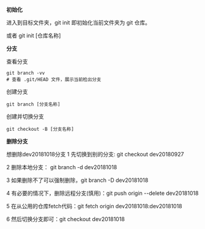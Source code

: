 **初始化**

进入到目标文件夹，git init 即初始化当前文件夹为 git 仓库。

或者 git init [仓库名称]



**分支**

查看分支

```
git branch -vv
# 查看 .git/HEAD 文件，展示当前检出分支
```

创建分支

```
git branch [分支名称]
```

创建并切换分支

```
git checkout -B [分支名称]
```

**删除分支**

想删除dev20181018分支
1 先切换到别的分支: git checkout dev20180927

2 删除本地分支： git branch -d dev20181018

3 如果删除不了可以强制删除，git branch -D dev20181018

4 有必要的情况下，删除远程分支(慎用)：git push origin --delete dev20181018

5 在从公用的仓库fetch代码：git fetch origin dev20181018:dev20181018

6 然后切换分支即可：git checkout dev20181018
